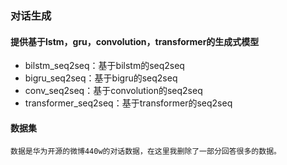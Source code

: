 ### 对话生成
#### 提供基于lstm，gru，convolution，transformer的生成式模型

* bilstm_seq2seq：基于bilstm的seq2seq
* bigru_seq2seq：基于bigru的seq2seq
* conv_seq2seq：基于convolution的seq2seq
* transformer_seq2seq：基于transformer的seq2seq

#### 数据集
    数据是华为开源的微博440w的对话数据，在这里我删除了一部分回答很多的数据。